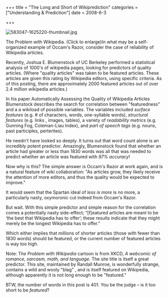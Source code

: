 +++
title = "The Long and Short of Wikiprediction"
categories = ["Understanding & Prediction"]
date = 2008-6-3


+++


<img src="jpg/583047-1625220-thumbnail.jpg" alt="583047-1625220-thumbnail.jpg" />

 The Problem with Wikipedia. (Click to enlarge)In what may be a self-organized example of Occam's Razor, consider the case of reliability of Wikipedia articles.
   
Recently, Joshua E. Blumenstock of UC Berkeley performed a statistical analysis of 1000's of wikipedia pages, looking for predictors of quality articles. (Where &quot;quality articles&quot; was taken to be featured articles. These articles are given this rating by Wikipedia editors, using specific criteria.  As of this posting, there are approximately 2000 featured articles out of over 2.4 million wikipedia articles.)
   
In his paper Automatically Assessing the Quality of Wikipedia Articles Blumenstock describes the search for correlation between &quot;featuredness&quot; and a a wikiload of possible variables. The variables included <em>surface features</em> (e.g. # of characters, words, one-syllable words), <em>structural features</em> (e.g. links , images, tables), a variety of <em>readability metrics</em> (e.g. Gunning Fog, Coleman-Liau Index), and <em>part of speech tags</em> (e.g. nouns, past participles, perterites). 
      
He needn't have looked so deeply. It turns out that word count alone is an incredibly potent predictor. Amazingly, Blumenstock found that whether an article had greater or less than 1830 words was all that was needed to predict whether an article was featured with <em>97% accuracy</em>!
   
Now why is this? The simple answer is Occam's Razor at work again, and is a natural feature of wiki collaboration: &quot;As articles grow, they likely receive the attention of more editors, and thus the quality would be expected to improve.&quot;
      
It would seem that the Spartan ideal of <em>less is more </em>is no more, a particularly nasty, oxymoronic cut indeed from Occam's Razor.
   
But wait. With this simple predictor and simple reason for the correlation comes a potentially nasty side-effect; &ldquo;[f]eatured articles are meant to be &lsquo;the best that Wikipedia has to offer&rsquo;; these results indicate that they might merely be the longest Wikipedia has to offer.&rdquo;
   
Which either implies that millions of shorter articles (those with fewer than 1830 words) should be featured, or the current number of featured articles is way too high.
    
Note: T<em>he Problem with Wikipedia</em> cartoon is from XKCD,<em> A webcomic of romance, sarcasm, math, and language. </em>The site title is itself a great predictor. This site, maintained by Randall Munroe, is wonderfully strange, contains a wild and wooly &quot;blag&quot; , and is itself featured on Wikipedia, although apparently it is not long enough to be &quot;featured.&quot;

 BTW, the number of words in this post is 401. You be the judge &ndash; is it too short to be <em>featured</em>?
